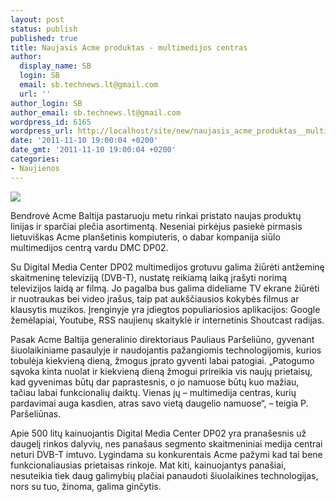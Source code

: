 ```yaml
---
layout: post
status: publish
published: true
title: Naujasis Acme produktas - multimedijos centras
author:
  display_name: SB
  login: SB
  email: sb.technews.lt@gmail.com
  url: ''
author_login: SB
author_email: sb.technews.lt@gmail.com
wordpress_id: 6165
wordpress_url: http://localhost/site/new/naujasis_acme_produktas__multimedijos_centras/
date: '2011-11-10 19:00:04 +0200'
date_gmt: '2011-11-10 19:00:04 +0200'
categories:
- Naujienos
---
```

<div class="imgright"><img src="http://technews.lt/upload/DP02_Mediaplayer.jpg"  /></div>
<p>Bendrovė Acme Baltija pastaruoju metu rinkai pristato naujas produktų linijas ir sparčiai plečia asortimentą. Neseniai pirkėjus pasiekė pirmasis lietuviškas Acme planšetinis kompiuteris, o dabar kompanija siūlo multimedijos centrą vardu DMC DP02.</p>
<p>Su Digital Media Center DP02 multimedijos grotuvu galima žiūrėti antžeminę skaitmeninę televiziją (DVB-T), nustatę reikiamą laiką įrašyti norimą televizijos laidą ar filmą. Jo pagalba bus galima dideliame TV ekrane žiūrėti ir nuotraukas bei video įrašus, taip pat aukščiausios kokybės filmus ar klausytis muzikos. Įrenginyje yra įdiegtos populiariosios aplikacijos: Google žemėlapiai, Youtube, RSS naujienų skaityklė ir internetinis Shoutcast radijas.</p>
<p>Pasak Acme Baltija generalinio direktoriaus Pauliaus Paršeliūno, gyvenant šiuolaikiniame pasaulyje ir naudojantis pažangiomis technologijomis, kurios tobulėja kiekvieną dieną, žmogus įprato gyventi labai patogiai. „Patogumo sąvoka kinta nuolat ir kiekvieną dieną žmogui prireikia vis naujų prietaisų, kad gyvenimas būtų dar paprastesnis, o jo namuose būtų kuo mažiau, tačiau labai funkcionalių daiktų. Vienas jų – multimedija centras, kurių pardavimai auga kasdien, atras savo vietą daugelio namuose“, – teigia P. Paršeliūnas.</p>
<p>Apie 500 litų kainuojantis Digital Media Center DP02 yra pranašesnis už daugelį rinkos dalyvių, nes panašaus segmento skaitmeniniai medija centrai neturi DVB-T imtuvo. Lygindama su konkurentais Acme pažymi kad tai bene funkcionaliausias prietaisas rinkoje. Mat kiti, kainuojantys panašiai, nesuteikia tiek daug galimybių plačiai panaudoti šiuolaikines technologijas, nors su tuo, žinoma, galima ginčytis.</p>

